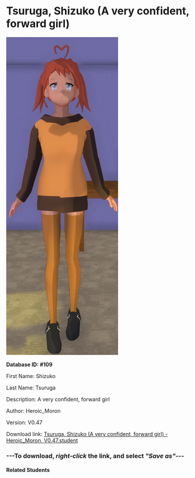 # Tsuruga, Shizuko (A very confident, forward girl)

<img src="Files/Tsuruga, Shizuko (A very confident, forward girl).png" title="Tsuruga, Shizuko (A very confident, forward girl) - Heroic_Moron, V0.47">

**Database ID: #109**

First Name: Shizuko

Last Name: Tsuruga

Description: A very confident, forward girl

Author: Heroic_Moron

Version: V0.47

Download link: <a href="https://raw.githubusercontent.com/Arbiter1223/Daigaku-Gurashi-Custom-Students/master/Students/Files/Tsuruga%2C%20Shizuko%20(A%20very%20confident%2C%20forward%20girl)%20-%20Heroic_Moron%2C%20V0.47.student">Tsuruga, Shizuko (A very confident, forward girl) - Heroic_Moron, V0.47.student</a>

### ---**To download, _right-click_ the link, and select _"Save as"_**---

#### Related Students

